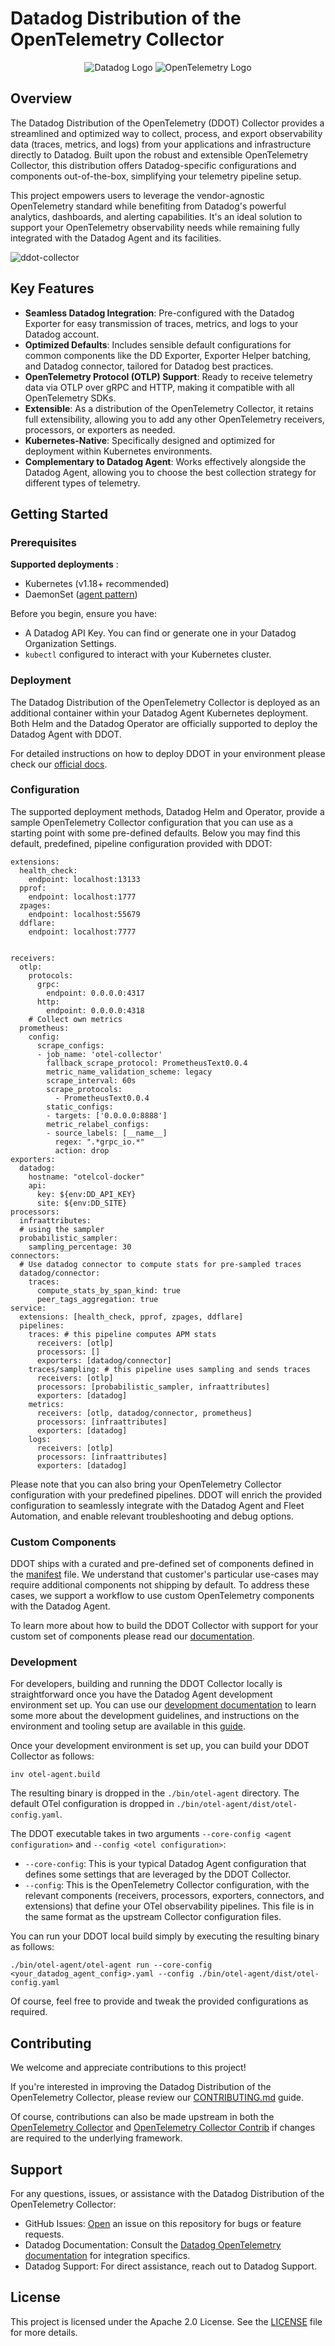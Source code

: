 # Datadog Distribution of the OpenTelemetry Collector

<p align="center">
  <img src="https://github.com/user-attachments/assets/e1397db0-343e-435b-8232-606adc270ed5" alt="Datadog Logo"/>
  <img src="https://github.com/user-attachments/assets/e6629ec0-2d19-44d1-b951-7af74088a257" alt="OpenTelemetry Logo"/>
</p>

## Overview

The Datadog Distribution of the OpenTelemetry (DDOT) Collector provides a streamlined and optimized way to collect, process, and export observability data (traces, metrics, and logs) from your applications and infrastructure directly to Datadog. Built upon the robust and extensible OpenTelemetry Collector, this distribution offers Datadog-specific configurations and components out-of-the-box, simplifying your telemetry pipeline setup.

This project empowers users to leverage the vendor-agnostic OpenTelemetry standard while benefiting from Datadog's powerful analytics, dashboards, and alerting capabilities. It's an ideal solution to support your OpenTelemetry observability needs while remaining fully integrated with the Datadog Agent and its facilities.

![ddot-collector](https://github.com/user-attachments/assets/e286805f-df95-42d9-8a26-16ac8fd44567)


## Key Features

- **Seamless Datadog Integration**: Pre-configured with the Datadog Exporter for easy transmission of traces, metrics, and logs to your Datadog account.
- **Optimized Defaults**: Includes sensible default configurations for common components like the DD Exporter, Exporter Helper batching, and Datadog connector, tailored for Datadog best practices.
- **OpenTelemetry Protocol (OTLP) Support**: Ready to receive telemetry data via OTLP over gRPC and HTTP, making it compatible with all OpenTelemetry SDKs.
- **Extensible**: As a distribution of the OpenTelemetry Collector, it retains full extensibility, allowing you to add any other OpenTelemetry receivers, processors, or exporters as needed.
- **Kubernetes-Native**: Specifically designed and optimized for deployment within Kubernetes environments.
- **Complementary to Datadog Agent**: Works effectively alongside the Datadog Agent, allowing you to choose the best collection strategy for different types of telemetry.

## Getting Started

### Prerequisites

**Supported deployments** :
- Kubernetes (v1.18+ recommended)
- DaemonSet ([agent pattern](https://opentelemetry.io/docs/collector/deployment/agent/))

Before you begin, ensure you have:
- A Datadog API Key. You can find or generate one in your Datadog Organization Settings.
- `kubectl` configured to interact with your Kubernetes cluster.

### Deployment

The Datadog Distribution of the OpenTelemetry Collector is deployed as an additional container within your Datadog Agent Kubernetes deployment. Both Helm and the Datadog Operator are officially supported to deploy the Datadog Agent with DDOT.

For detailed instructions on how to deploy DDOT in your environment please check our [official docs](https://docs.datadoghq.com/opentelemetry/setup/ddot_collector/install/?tab=datadogoperator).

### Configuration

The supported deployment methods, Datadog Helm and Operator, provide a sample OpenTelemetry Collector configuration that you can use as a starting point with some pre-defined defaults. Below you may find this default, predefined, pipeline configuration provided with DDOT:

```
extensions:
  health_check:
    endpoint: localhost:13133
  pprof:
    endpoint: localhost:1777
  zpages:
    endpoint: localhost:55679
  ddflare:
    endpoint: localhost:7777


receivers:
  otlp:
    protocols:
      grpc:
        endpoint: 0.0.0.0:4317
      http:
        endpoint: 0.0.0.0:4318
    # Collect own metrics
  prometheus:
    config:
      scrape_configs:
      - job_name: 'otel-collector'
        fallback_scrape_protocol: PrometheusText0.0.4
        metric_name_validation_scheme: legacy
        scrape_interval: 60s
        scrape_protocols:
          - PrometheusText0.0.4
        static_configs:
        - targets: ['0.0.0.0:8888']
        metric_relabel_configs:
        - source_labels: [__name__]
          regex: ".*grpc_io.*"
          action: drop
exporters:
  datadog:
    hostname: "otelcol-docker"
    api:
      key: ${env:DD_API_KEY}
      site: ${env:DD_SITE}
processors:
  infraattributes:
  # using the sampler
  probabilistic_sampler:
    sampling_percentage: 30
connectors:
  # Use datadog connector to compute stats for pre-sampled traces
  datadog/connector:
    traces:
      compute_stats_by_span_kind: true
      peer_tags_aggregation: true
service:
  extensions: [health_check, pprof, zpages, ddflare]
  pipelines:
    traces: # this pipeline computes APM stats
      receivers: [otlp]
      processors: []
      exporters: [datadog/connector]
    traces/sampling: # this pipeline uses sampling and sends traces
      receivers: [otlp]
      processors: [probabilistic_sampler, infraattributes]
      exporters: [datadog]
    metrics:
      receivers: [otlp, datadog/connector, prometheus]
      processors: [infraattributes]
      exporters: [datadog]
    logs:
      receivers: [otlp]
      processors: [infraattributes]
      exporters: [datadog]
```

Please note that you can also bring your OpenTelemetry Collector configuration with your predefined pipelines. DDOT will enrich the provided configuration to seamlessly integrate with the Datadog Agent and Fleet Automation, and enable relevant troubleshooting and debug options.

### Custom Components

DDOT ships with a curated and pre-defined set of components defined in the [manifest](https://github.com/DataDog/datadog-agent/blob/main/comp/otelcol/collector-contrib/impl/manifest.yaml) file. We understand that customer's particular use-cases may require additional components not shipping by default. To address these cases, we support a workflow to use custom OpenTelemetry components with the Datadog Agent.

To learn more about how to build the DDOT Collector with support for your custom set of components please read our [documentation](https://docs.datadoghq.com/opentelemetry/setup/ddot_collector/custom_components/).


### Development

For developers, building and running the DDOT Collector locally is straightforward once you have the Datadog Agent development environment set up. You can use our [development documentation](https://datadoghq.dev/datadog-agent/) to learn some more about the development guidelines, and instructions on the environment and tooling setup are available in this [guide](https://datadoghq.dev/datadog-agent/setup/).

Once your development environment is set up, you can build your DDOT Collector as follows:
```
inv otel-agent.build
```

The resulting binary is dropped in the `./bin/otel-agent` directory. The default OTel configuration is dropped in `./bin/otel-agent/dist/otel-config.yaml`.

The DDOT executable takes in two arguments `--core-config <agent configuration>` and `--config <otel configuration>`:
- `--core-config`: This is your typical Datadog Agent configuration that defines some settings that are leveraged by the DDOT Collector.
- `--config`: This is the OpenTelemetry Collector configuration, with the relevant components (receivers, processors, exporters, connectors, and extensions) that define your OTel observability pipelines. This file is in the same format as the upstream Collector configuration files.


You can run your DDOT local build simply by executing the resulting binary as follows:
```
./bin/otel-agent/otel-agent run --core-config <your_datadog_agent_config>.yaml --config ./bin/otel-agent/dist/otel-config.yaml
```

Of course, feel free to provide and tweak the provided configurations as required.


## Contributing

We welcome and appreciate contributions to this project!

If you're interested in improving the Datadog Distribution of the OpenTelemetry Collector, please review our [CONTRIBUTING.md](https://github.com/DataDog/datadog-agent/blob/main/docs/public/guidelines/contributing.md) guide.

Of course, contributions can also be made upstream in both the [OpenTelemetry Collector](https://github.com/open-telemetry/opentelemetry-collector) and [OpenTelemetry Collector Contrib](https://github.com/open-telemetry/opentelemetry-collector-contrib) if changes are required to the underlying framework.

## Support

For any questions, issues, or assistance with the Datadog Distribution of the OpenTelemetry Collector:
- GitHub Issues: [Open](https://github.com/DataDog/datadog-agent/issues) an issue on this repository for bugs or feature requests.
- Datadog Documentation: Consult the [Datadog OpenTelemetry documentation](https://docs.datadoghq.com/opentelemetry/setup/ddot_collector) for integration specifics.
- Datadog Support: For direct assistance, reach out to Datadog Support.

## License

This project is licensed under the Apache 2.0 License. See the [LICENSE](https://raw.githubusercontent.com/DataDog/datadog-agent/refs/heads/main/LICENSE) file for more details.
